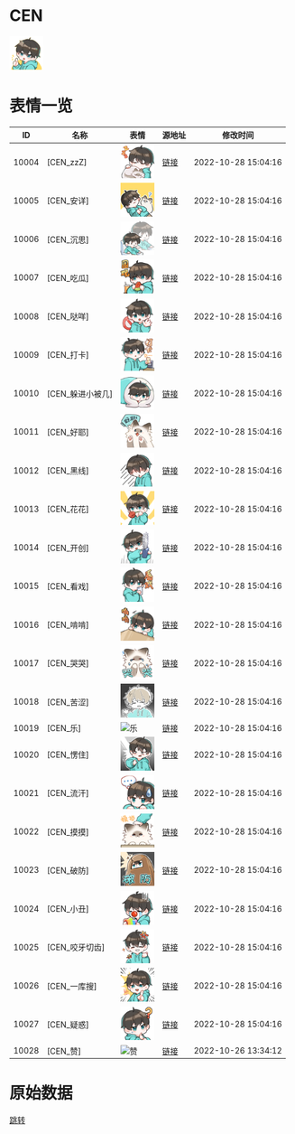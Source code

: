 # CEN

<img src="./cover.png" height="60" alt="cover" />

# 表情一览

|ID|名称|表情|源地址|修改时间|
|----|----|----|----|----|
|10004|[CEN_zzZ]|<img src="./pic/010004_%5BCEN_zzZ%5D.png" height="60" alt="zzZ"/>|[链接](http://i0.hdslb.com/bfs/emote/45141d727e8fb32526feeba2f5545767f2770025.png)|2022-10-28 15:04:16|
|10005|[CEN_安详]|<img src="./pic/010005_%5BCEN_安详%5D.png" height="60" alt="安详"/>|[链接](http://i0.hdslb.com/bfs/emote/f295da8284c91e83c83dbbd3f28152496d02a923.png)|2022-10-28 15:04:16|
|10006|[CEN_沉思]|<img src="./pic/010006_%5BCEN_沉思%5D.png" height="60" alt="沉思"/>|[链接](http://i0.hdslb.com/bfs/emote/f97832a7f7361946d0b6cc5b227f1cced3684982.png)|2022-10-28 15:04:16|
|10007|[CEN_吃瓜]|<img src="./pic/010007_%5BCEN_吃瓜%5D.png" height="60" alt="吃瓜"/>|[链接](http://i0.hdslb.com/bfs/emote/2543e44c9006c58e67d971a1c512458a441baae9.png)|2022-10-28 15:04:16|
|10008|[CEN_哒咩]|<img src="./pic/010008_%5BCEN_哒咩%5D.png" height="60" alt="哒咩"/>|[链接](http://i0.hdslb.com/bfs/emote/12844f906809d129d418eb7db5cb0f8b354d874e.png)|2022-10-28 15:04:16|
|10009|[CEN_打卡]|<img src="./pic/010009_%5BCEN_打卡%5D.png" height="60" alt="打卡"/>|[链接](http://i0.hdslb.com/bfs/emote/14bfca9a3d29c4f38e85829cf4cbd1fa07542b64.png)|2022-10-28 15:04:16|
|10010|[CEN_躲进小被几]|<img src="./pic/010010_%5BCEN_躲进小被几%5D.png" height="60" alt="躲进小被几"/>|[链接](http://i0.hdslb.com/bfs/emote/34dab49623a19fa2c9f0bfaa3dc202974d981c96.png)|2022-10-28 15:04:16|
|10011|[CEN_好耶]|<img src="./pic/010011_%5BCEN_好耶%5D.png" height="60" alt="好耶"/>|[链接](http://i0.hdslb.com/bfs/emote/37748523137a525ec2c1b154c1fb09d780bff804.png)|2022-10-28 15:04:16|
|10012|[CEN_黑线]|<img src="./pic/010012_%5BCEN_黑线%5D.png" height="60" alt="黑线"/>|[链接](http://i0.hdslb.com/bfs/emote/5fd6a2254eabc45b3f413dcd93d33cdf0157fa44.png)|2022-10-28 15:04:16|
|10013|[CEN_花花]|<img src="./pic/010013_%5BCEN_花花%5D.png" height="60" alt="花花"/>|[链接](http://i0.hdslb.com/bfs/emote/24ea8e938d41fc973041f4a950606ae7829815d4.png)|2022-10-28 15:04:16|
|10014|[CEN_开创]|<img src="./pic/010014_%5BCEN_开创%5D.png" height="60" alt="开创"/>|[链接](http://i0.hdslb.com/bfs/emote/4fec47182c42f4837f790868c2db9fa2fbcf3b39.png)|2022-10-28 15:04:16|
|10015|[CEN_看戏]|<img src="./pic/010015_%5BCEN_看戏%5D.png" height="60" alt="看戏"/>|[链接](http://i0.hdslb.com/bfs/emote/0be3356b8ff1c4465a7a741ef8ff199c90c894a0.png)|2022-10-28 15:04:16|
|10016|[CEN_啃啃]|<img src="./pic/010016_%5BCEN_啃啃%5D.png" height="60" alt="啃啃"/>|[链接](http://i0.hdslb.com/bfs/emote/f836d7ebcb690838ad82c452010cd6612c09287e.png)|2022-10-28 15:04:16|
|10017|[CEN_哭哭]|<img src="./pic/010017_%5BCEN_哭哭%5D.png" height="60" alt="哭哭"/>|[链接](http://i0.hdslb.com/bfs/emote/28e3af8ce82445561ff1d84c227829205f2cd34a.png)|2022-10-28 15:04:16|
|10018|[CEN_苦涩]|<img src="./pic/010018_%5BCEN_苦涩%5D.png" height="60" alt="苦涩"/>|[链接](http://i0.hdslb.com/bfs/emote/126e74fbf94ac5abd20aa2363ca1ab029ff1b9c3.png)|2022-10-28 15:04:16|
|10019|[CEN_乐]|<img src="./pic/010019_%5BCEN_乐%5D.png" height="60" alt="乐"/>|[链接](http://i0.hdslb.com/bfs/emote/9feb0e6dcd65377ebfdd2e3617141dbda253f6be.png)|2022-10-28 15:04:16|
|10020|[CEN_愣住]|<img src="./pic/010020_%5BCEN_愣住%5D.png" height="60" alt="愣住"/>|[链接](http://i0.hdslb.com/bfs/emote/9c1581bf0e48cb7439d3414dbb973159dfa06bde.png)|2022-10-28 15:04:16|
|10021|[CEN_流汗]|<img src="./pic/010021_%5BCEN_流汗%5D.png" height="60" alt="流汗"/>|[链接](http://i0.hdslb.com/bfs/emote/5c5ca0baf4f1407da2512175134c6476fc1005ac.png)|2022-10-28 15:04:16|
|10022|[CEN_摸摸]|<img src="./pic/010022_%5BCEN_摸摸%5D.png" height="60" alt="摸摸"/>|[链接](http://i0.hdslb.com/bfs/emote/382cfe6256bab9da3acbd6501d0b5e65ed581064.png)|2022-10-28 15:04:16|
|10023|[CEN_破防]|<img src="./pic/010023_%5BCEN_破防%5D.png" height="60" alt="破防"/>|[链接](http://i0.hdslb.com/bfs/emote/27c83fd483fbd46cef5bfc88c7c0ba1307802d7f.png)|2022-10-28 15:04:16|
|10024|[CEN_小丑]|<img src="./pic/010024_%5BCEN_小丑%5D.png" height="60" alt="小丑"/>|[链接](http://i0.hdslb.com/bfs/emote/4435df10504356058b3fc1d111b9f86d62122e24.png)|2022-10-28 15:04:16|
|10025|[CEN_咬牙切齿]|<img src="./pic/010025_%5BCEN_咬牙切齿%5D.png" height="60" alt="咬牙切齿"/>|[链接](http://i0.hdslb.com/bfs/emote/1dbe69e0d1d7c06077e4bfcaf01b1248c4b7bc64.png)|2022-10-28 15:04:16|
|10026|[CEN_一库搜]|<img src="./pic/010026_%5BCEN_一库搜%5D.png" height="60" alt="一库搜"/>|[链接](http://i0.hdslb.com/bfs/emote/10f30d2cfbfab93de01b150175bec62a10e74335.png)|2022-10-28 15:04:16|
|10027|[CEN_疑惑]|<img src="./pic/010027_%5BCEN_疑惑%5D.png" height="60" alt="疑惑"/>|[链接](http://i0.hdslb.com/bfs/emote/0c4e1bf21ab55c5b4a3ec0d8eeccec2fb9e65ae5.png)|2022-10-28 15:04:16|
|10028|[CEN_赞]|<img src="./pic/010028_%5BCEN_赞%5D.png" height="60" alt="赞"/>|[链接](http://i0.hdslb.com/bfs/emote/e50d2c3287f86d1a77921c0e0e4922deb17dc5c2.png)|2022-10-26 13:34:12|

# 原始数据

[跳转](./raw.json)


